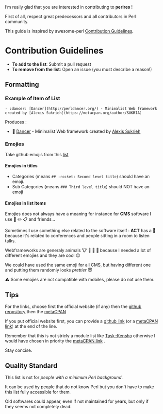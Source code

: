 I’m really glad that you are interested in contributing to **perlres** !

First of all, respect great predecessors and all contributors in Perl community.

This guide is inspired by awesome-perl [Contribution Guidelines](https://github.com/hachiojipm/awesome-perl/blob/master/CONTRIBUTING.md).

# Contribution Guidelines

* **To add to the list**: Submit a pull request
* **To remove from the list**: Open an issue (you must describe a reason!)

## Formatting
### Example of Item of List

```
- :dancer: [Dancer](http://perldancer.org/) - Minimalist Web framework created by [Alexis Sukrieh](https://metacpan.org/author/SUKRIA)
```

Produces : 
- :dancer: [Dancer](http://perldancer.org/) - Minimalist Web framework created by [Alexis Sukrieh](https://metacpan.org/author/SUKRIA)


### Emojies
Take github emojis from this [list](https://gist.github.com/rxaviers/7360908)

#### Emojies in titles
- Categories (means `## :rocket: Second level title`) should have an emoji.
- Sub Categories (means `### Third level title`) should NOT have an emoji 

#### Emojies in list items

Emojies does not always have a meaning for instance for **CMS** software I use :memo: :pencil2: :clipboard: and friends...

Sometimes I use something else related to the software itself : **ACT** has a :seat: because it's related to conferences and people sitting in a room to listen talks.

Webframeworks are generaly animals :cow: :bear: :frog: :hamster: because I needed a lot of different emojies and they are cool :relieved:

We could have used the same emoji for all CMS, but having different one and putting them randomly looks *prettier* :innocent:

:warning: Some emojies are not compatible with mobiles, please do not use them.

## Tips

For the links, choose first the official website (if any) then the [github repository](https://github.com/) then the [metaCPAN](https://metacpan.org/)

If you put official website first, you can provide a [github link](https://github.com/) (or a [metaCPAN link](https://metacpan.org/)) at the end of the line.

Remember that this is not stricly a module list like [Task::Kensho](https://github.com/EnlightenedPerlOrganisation/task-kensho) otherwise I would have chosen in priority the [metaCPAN link](https://metacpan.org/)
.

Stay concise.

## Quality Standard

This list is not for *people with a minimum Perl background*. 

It can be used by people that do not know Perl but you don't have to make this list fully accessible for them.

Old softwares could appear, even if not maintained for years, but only if they seems not completely dead.
